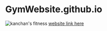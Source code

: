 # GymWebsite.github.io
![kanchan's fitness](https://user-images.githubusercontent.com/88830850/147853950-c592d9b8-fa2a-4088-92e9-1b6e8303b7b3.PNG)
[website link here](https://kanchandhoot22.github.io/GymWebsite.github.io/)
